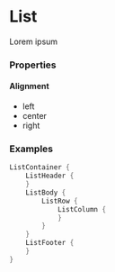 # List

Lorem ipsum

### Properties

#### Alignment
- left
- center
- right

### Examples

```swift
ListContainer {
    ListHeader {
    }
    ListBody {
        ListRow {
            ListColumn {
            }
        }
    }
    ListFooter {
    }
}
```
